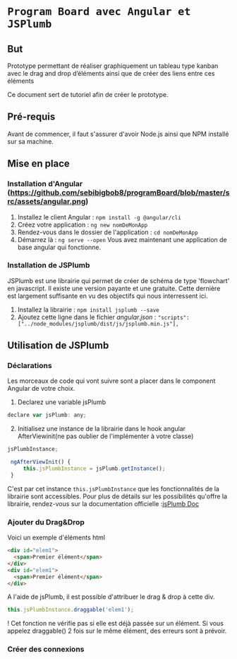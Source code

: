 # `Program Board avec Angular et JSPlumb`
## But
Prototype permettant de réaliser graphiquement un tableau type kanban avec le drag and drop d’éléments ainsi que de créer des liens entre ces éléments

Ce document sert de tutoriel afin de créer le prototype.
## Pré-requis
Avant de commencer, il faut s'assurer d'avoir Node.js ainsi que NPM installé sur sa machine.
## Mise en place

### Installation d'Angular (https://github.com/sebibigbob8/programBoard/blob/master/src/assets/angular.png)
  1. Installez le client Angular : `npm install -g @angular/cli`
  2. Créez votre application : `ng new nomDeMonApp`
  3. Rendez-vous dans le dossier de l'application : `cd nomDeMonApp`
  4. Démarrez là : `ng serve --open`
Vous avez maintenant une application de base angular qui fonctionne.

### Installation de JSPlumb
JSPlumb est une librairie qui permet de créer de schéma de type 'flowchart' en javascript. Il existe une version payante et une gratuite. Cette dernière est largement suffisante en vu des objectifs qui nous interressent ici.

  1. Installez la librairie : `npm install jsplumb --save`
  2. Ajoutez cette ligne dans le fichier _angular.json_ : 
  `"scripts": ["../node_modules/jsplumb/dist/js/jsplumb.min.js"],`
  
## Utilisation de JSPlumb
### Déclarations
Les morceaux de code qui vont suivre sont a placer dans le component Angular de votre choix.

1. Declarez une variable jsPlumb
```javascript
declare var jsPlumb: any;                                                              
```                                                                     

2. Initialisez une instance de la librairie dans le hook angular AfterViewinit(ne pas oublier de l'implémenter à votre classe)
```javascript
jsPlumbInstance;

 ngAfterViewInit() {
     this.jsPlumbInstance = jsPlumb.getInstance();
 }
 ```
C'est par cet instance `this.jsPlumbInstance` que les fonctionnalités de la librairie sont accessibles. Pour plus de détails sur les possibilités qu'offre la librairie, rendez-vous sur la documentation officielle :[jsPlumb Doc](https://community.jsplumbtoolkit.com/apidocs/classes/jsPlumbInstance.html)

### Ajouter du Drag&Drop

Voici un exemple d'éléments html
```html
<div id="elem1">
  <span>Premier élément</span>
</div>
<div id="elem1">
  <span>Premier élément</span>
</div>

```
A l'aide de jsPlumb, il est possible d'attribuer le drag & drop à cette div.
```javascript
this.jsPlumbInstance.draggable('elem1');
```
! Cet fonction ne vérifie pas si elle est déjà passée sur un élément. Si vous appelez draggable() 2 fois sur le même élément, des erreurs sont à prévoir.

### Créer des connexions
